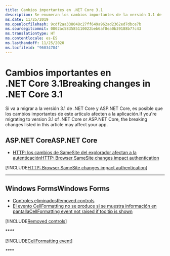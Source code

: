 ```yaml
---
title: Cambios importantes en .NET Core 3.1
description: Se enumeran los cambios importantes de la versión 3.1 de .NET Core y ASP.NET Core.
ms.date: 11/25/2019
ms.openlocfilehash: 9cdf2aa338048c27ff649a962ad2362ed7dbce7b
ms.sourcegitcommit: 0802ac583585110022beb6af8ea0b39188b77c43
ms.translationtype: HT
ms.contentlocale: es-ES
ms.lasthandoff: 11/25/2020
ms.locfileid: "96034784"
---
```

# <a name="breaking-changes-in-net-core-31"></a><span data-ttu-id="0a9b6-103">Cambios importantes en .NET Core 3.1</span><span class="sxs-lookup"><span data-stu-id="0a9b6-103">Breaking changes in .NET Core 3.1</span></span>

<span data-ttu-id="0a9b6-104">Si va a migrar a la versión 3.1 de .NET Core y ASP.NET Core, es posible que los cambios importantes de este artículo afecten a la aplicación.</span><span class="sxs-lookup"><span data-stu-id="0a9b6-104">If you're migrating to version 3.1 of .NET Core or ASP.NET Core, the breaking changes listed in this article may affect your app.</span></span>

## <a name="aspnet-core"></a><span data-ttu-id="0a9b6-105">ASP.NET Core</span><span class="sxs-lookup"><span data-stu-id="0a9b6-105">ASP.NET Core</span></span>

- [<span data-ttu-id="0a9b6-106">HTTP: los cambios de SameSite del explorador afectan a la autenticación</span><span class="sxs-lookup"><span data-stu-id="0a9b6-106">HTTP: Browser SameSite changes impact authentication</span></span>](#http-browser-samesite-changes-impact-authentication)

[!INCLUDE[HTTP: Browser SameSite changes impact authentication](~/includes/core-changes/aspnetcore/3.1/http-cookie-samesite-authn-impacts.md)]

***

## <a name="windows-forms"></a><span data-ttu-id="0a9b6-107">Windows Forms</span><span class="sxs-lookup"><span data-stu-id="0a9b6-107">Windows Forms</span></span>

- [<span data-ttu-id="0a9b6-108">Controles eliminados</span><span class="sxs-lookup"><span data-stu-id="0a9b6-108">Removed controls</span></span>](#removed-controls)
- [<span data-ttu-id="0a9b6-109">El evento CellFormatting no se produce si se muestra información en pantalla</span><span class="sxs-lookup"><span data-stu-id="0a9b6-109">CellFormatting event not raised if tooltip is shown</span></span>](#cellformatting-event-not-raised-if-tooltip-is-shown)

[!INCLUDE[Removed controls](~/includes/core-changes/windowsforms/3.1/remove-controls-3.1.md)]

<span data-ttu-id="0a9b6-110">\*\*_</span><span class="sxs-lookup"><span data-stu-id="0a9b6-110">\*\*_</span></span>

[!INCLUDE[CellFormatting event](~/includes/core-changes/windowsforms/3.1/cellformatting-event-not-raised.md)]

<span data-ttu-id="0a9b6-111">_\*\*</span><span class="sxs-lookup"><span data-stu-id="0a9b6-111">_\*\*</span></span>
